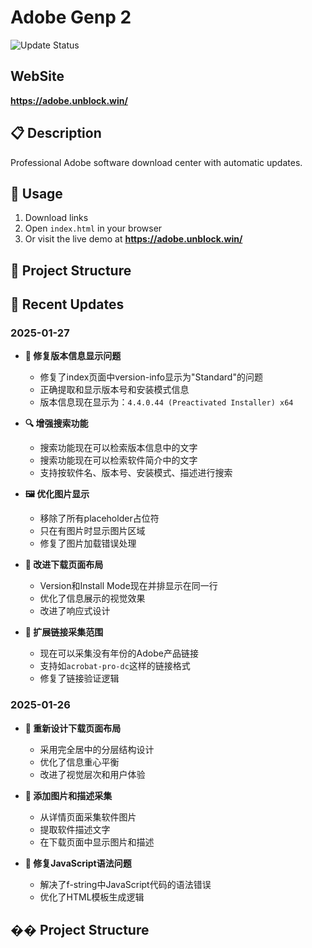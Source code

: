 # Adobe Genp 2

![Update Status](https://github.com/wangzhenjjcn/AdobeGenP2/workflows/Update%20Adobe%20Downloads/badge.svg)

##  WebSite

**https://adobe.unblock.win/**

## 📋 Description

Professional Adobe software download center with automatic updates.

## 🔧 Usage

1. Download links
2. Open `index.html` in your browser
3. Or visit the live demo at **https://adobe.unblock.win/**

## 📁 Project Structure

## 🚀 Recent Updates

### 2025-01-27
- **🔧 修复版本信息显示问题**
  - 修复了index页面中version-info显示为"Standard"的问题
  - 正确提取和显示版本号和安装模式信息
  - 版本信息现在显示为：`4.4.0.44 (Preactivated Installer) x64`

- **🔍 增强搜索功能**
  - 搜索功能现在可以检索版本信息中的文字
  - 搜索功能现在可以检索软件简介中的文字
  - 支持按软件名、版本号、安装模式、描述进行搜索

- **🖼️ 优化图片显示**
  - 移除了所有placeholder占位符
  - 只在有图片时显示图片区域
  - 修复了图片加载错误处理

- **📱 改进下载页面布局**
  - Version和Install Mode现在并排显示在同一行
  - 优化了信息展示的视觉效果
  - 改进了响应式设计

- **🔗 扩展链接采集范围**
  - 现在可以采集没有年份的Adobe产品链接
  - 支持如`acrobat-pro-dc`这样的链接格式
  - 修复了链接验证逻辑

### 2025-01-26
- **🎨 重新设计下载页面布局**
  - 采用完全居中的分层结构设计
  - 优化了信息重心平衡
  - 改进了视觉层次和用户体验

- **📄 添加图片和描述采集**
  - 从详情页面采集软件图片
  - 提取软件描述文字
  - 在下载页面中显示图片和描述

- **🔧 修复JavaScript语法问题**
  - 解决了f-string中JavaScript代码的语法错误
  - 优化了HTML模板生成逻辑

## �� Project Structure
